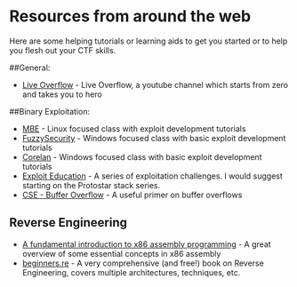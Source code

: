 # Resources from around the web

Here are some helping tutorials or learning aids to get you started or to help you flesh out your CTF skills.

##General:
* [Live Overflow](https://www.youtube.com/channel/UClcE-kVhqyiHCcjYwcpfj9w) - Live Overflow, a youtube channel which starts from zero and takes you to hero

##Binary Exploitation:
* [MBE](https://github.com/RPISEC/MBE) - Linux focused class with exploit development tutorials
* [FuzzySecurity](https://www.fuzzysecurity.com/tutorials.html) - Windows focused class with basic exploit development tutorials
* [Corelan](https://www.corelan.be) - Windows focused class with basic exploit development tutorials 
* [Exploit Education](https://exploit.education/) - A series of exploitation challenges. I would suggest starting on the Protostar stack series. 
* [CSE - Buffer Overflow](http://www.cse.scu.edu/~tschwarz/coen152_05/Lectures/BufferOverflow.html) - A useful primer on buffer overflows

## Reverse Engineering
* [A fundamental introduction to x86 assembly programming](https://www.nayuki.io/page/a-fundamental-introduction-to-x86-assembly-programming) - A great overview of some essential concepts in x86 assembly
* [beginners.re](https://beginners.re/) - A very comprehensive (and free!) book on Reverse Engineering, covers multiple architectures, techniques, etc.

